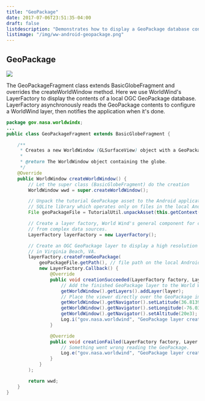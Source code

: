 ```yaml
---
title: "GeoPackage"
date: 2017-07-06T23:51:35-04:00
draft: false
listdescription: "Demonstrates how to display a GeoPackage database containing high resolution monochromatic imagery of Naval Air Station Oceana in Virginia Beach, VA."
listimage: "/img/ww-android-geopackage.png"
---
```


## GeoPackage

<img src="/img/ww-android-geopackage.png" class="img-responsive center-block">

The GeoPackageFragment class extends BasicGlobeFragment and overrides the createWorldWindow method. Here we use WorldWind's LayerFactory to display the contents of a local OGC GeoPackage database. LayerFactory asynchronously reads the GeoPackage contents to configure a WorldWind layer, then notifies the application when it's done.

```java
package gov.nasa.worldwindx;
...
public class GeoPackageFragment extends BasicGlobeFragment {

    /**
     * Creates a new WorldWindow (GLSurfaceView) object with a GeoPackage Layer
     *
     * @return The WorldWindow object containing the globe.
     */
    @Override
    public WorldWindow createWorldWindow() {
        // Let the super class (BasicGlobeFragment) do the creation
        WorldWindow wwd = super.createWorldWindow();

        // Unpack the tutorial GeoPackage asset to the Android application cache. GeoPackage relies on the Android
        // SQLite library which operates only on files in the local Android filesystem.
        File geoPackageFile = TutorialUtil.unpackAsset(this.getContext(), "geopackage_tutorial.gpkg");

        // Create a layer factory, World Wind's general component for creating layers
        // from complex data sources.
        LayerFactory layerFactory = new LayerFactory();

        // Create an OGC GeoPackage layer to display a high resolution monochromatic image of Naval Air Station Oceana
        // in Virginia Beach, VA.
        layerFactory.createFromGeoPackage(
            geoPackageFile.getPath(), // file path on the local Android filesystem
            new LayerFactory.Callback() {
                @Override
                public void creationSucceeded(LayerFactory factory, Layer layer) {
                    // Add the finished GeoPackage layer to the World Window.
                    getWorldWindow().getLayers().addLayer(layer);
                    // Place the viewer directly over the GeoPackage image.
                    getWorldWindow().getNavigator().setLatitude(36.8139677556754);
                    getWorldWindow().getNavigator().setLongitude(-76.03260320181615);
                    getWorldWindow().getNavigator().setAltitude(20e3);
                    Log.i("gov.nasa.worldwind", "GeoPackage layer creation succeeded");
                }

                @Override
                public void creationFailed(LayerFactory factory, Layer layer, Throwable ex) {
                    // Something went wrong reading the GeoPackage.
                    Log.e("gov.nasa.worldwind", "GeoPackage layer creation failed", ex);
                }
            }
        );

        return wwd;
    }
}
```
